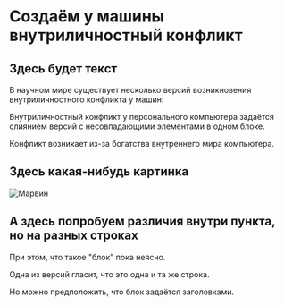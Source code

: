 # Создаём у машины внутриличностный конфликт
## Здесь будет текст
В научном мире существует несколько версий возникновения внутриличностного конфликта у машин:

Внутриличностный конфликт у персонального компьютера задаётся слиянием версий с несовпадающими элементами в одном блоке.

Конфликт возникает из-за богатства внутреннего мира компьютера.
## Здесь какая-нибудь картинка
![Марвин](https://sun9-53.userapi.com/impf/c836428/v836428786/61d95/WiC224Kp6nM.jpg?size=1280x960&quality=96&sign=d98086df89e17f33104398b5b35686d8&c_uniq_tag=IY3uZGvSD-HNoU6x_m58MwRxrCsAH2yHjRMpKQxROo4&type=album "Депрессивный робот")
## А здесь попробуем различия внутри пункта, но на разных строках
При этом, что такое "блок" пока неясно.

Одна из версий гласит, что это одна и та же строка.

Но можно предположить, что блок задаётся заголовками.